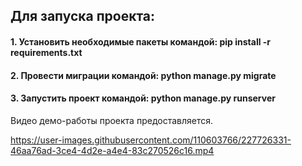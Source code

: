 ## Для запуска проекта:
#### 1. Установить необходимые пакеты командой: pip install -r requirements.txt
#### 2. Провести миграции командой: python manage.py migrate
#### 3. Запустить проект командой: python manage.py runserver
Видео демо-работы проекта предоставляется.

https://user-images.githubusercontent.com/110603766/227726331-46aa76ad-3ce4-4d2e-a4e4-83c270526c16.mp4

